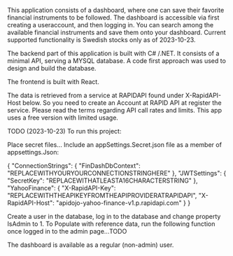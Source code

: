 This application consists of a dashboard, where one can save their favorite financial instruments to be followed.
The dashboard is accessible via first creating a useraccount, and then logging in. You can search among the available financial instruments and save them onto your dashboard.
Current supported functionality is Swedish stocks only as of 2023-10-23.

The backend part of this application is built with C# /.NET. It consists of a minimal API, serving a MYSQL database. A code first approach was used to design and build the database.

The frontend is built with React.

The data is retrieved from a service at RAPIDAPI found under X-RapidAPI-Host below. So you need to create an Account at RAPID API at register the service.
Please read the terms regarding API call rates and limits. This app uses a free version with limited usage.

TODO (2023-10-23)
To run this project: 

Place secret files...
Include an appSettings.Secret.json file as a member of appsettings.Json:

{
  "ConnectionStrings": {
    "FinDashDbContext": "REPLACEWITHYOURYOURCONNECTIONSTRINGHERE"
  },
  "JWTSettings": {
    "SecretKey": "REPLACEWITHATLEASTA16CHARACTERSTRING"
  },
  "YahooFinance": {
    "X-RapidAPI-Key": "REPLACEWITHTHEAPIKEYFROMTHEAPIPROVIDERATRAPIDAPI",
    "X-RapidAPI-Host": "apidojo-yahoo-finance-v1.p.rapidapi.com"
  }
}

Create a user in the database, log in to the database and change property IsAdmin to 1.
To Populate with reference data, run the following function once logged in to the admin page...TODO

The dashboard is available as a regular (non-admin) user.

